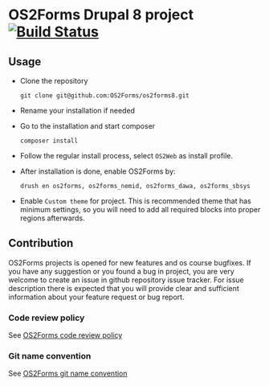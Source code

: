 # OS2Forms Drupal 8 project [![Build Status](https://travis-ci.org/OS2Forms/os2forms8.svg?branch=master)](https://travis-ci.org/OS2Forms/os2forms8)

## Usage

* Clone the repository

    ```
    git clone git@github.com:OS2Forms/os2forms8.git
    ```
* Rename your installation if needed

* Go to the installation and start composer
    ```
    composer install
    ```
* Follow the regular install process, select ```OS2Web``` as install profile.
* After installation is done, enable OS2Forms by:
    ```
    drush en os2forms, os2forms_nemid, os2forms_dawa, os2forms_sbsys
    ```
* Enable `Custom theme` for project. This is recommended theme that has minimum settings,
 so you will need to add all required blocks into proper regions afterwards.


## Contribution

OS2Forms projects is opened for new features and os course bugfixes.
If you have any suggestion or you found a bug in project, you are very welcome
to create an issue in github repository issue tracker.
For issue description there is expected that you will provide clear and
sufficient information about your feature request or bug report.

### Code review policy
See [OS2Forms code review policy](https://github.com/OS2Forms/docs#code-review)

### Git name convention
See [OS2Forms git name convention](https://github.com/OS2Forms/docs#git-guideline)

